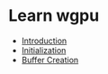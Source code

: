 
# Learn wgpu

* [Introduction](intro.md)
* [Initialization](initialization.md)
* [Buffer Creation](buffer-creation.md)
